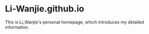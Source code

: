 # Li-Wanjie.github.io
This is Li_Wanjie's personal homepage, which introduces my detailed information.
